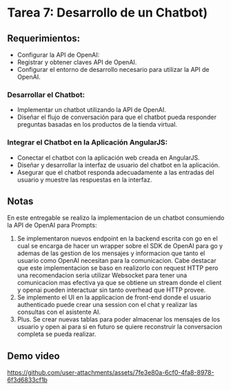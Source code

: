 # Tarea 7: Desarrollo de un Chatbot)
 
## Requerimientos:
 
- Configurar la API de OpenAI:
- Registrar y obtener claves API de OpenAI.
- Configurar el entorno de desarrollo necesario para utilizar la API de OpenAI.
 
### Desarrollar el Chatbot:
 
- Implementar un chatbot utilizando la API de OpenAI.
- Diseñar el flujo de conversación para que el chatbot pueda responder preguntas basadas en los productos de la tienda virtual.
 
### Integrar el Chatbot en la Aplicación AngularJS:
 
- Conectar el chatbot con la aplicación web creada en AngularJS.
- Diseñar y desarrollar la interfaz de usuario del chatbot en la aplicación.
- Asegurar que el chatbot responda adecuadamente a las entradas del usuario y muestre las respuestas en la interfaz.

## Notas

En este entregable se realizo la implementacion de un chatbot consumiendo la API de OpenAI para Prompts:
1. Se implementaron nuevos endpoint en la backend escrita con go en el cual se encarga de hacer un wrapper sobre el SDK de OpenAI para go y ademas de las gestion de los mensajes y informacion que tanto el usuario como OpenAI necesitan para la comunicacion. Cabe destacar que este implementacion se baso en realizorlo con request HTTP pero una recomendacion seria utilizar Websocket para tener una comunicacion mas efectiva ya que se obtiene un stream donde el client y openai pueden interactuar sin tanto overhead que HTTP provee.
2. Se implemento el UI en la applicacion de front-end donde el usuario authenticado puede crear una session con el chat y realizar las consultas con el asistente AI.
3. Plus. Se crear nuevas tablas para poder almacenar los mensajes de los usuario y open ai para si en futuro se quiere reconstruir la conversacion completa se pueda realizar.

## Demo video

https://github.com/user-attachments/assets/7fe3e80a-6cf0-4fa8-8978-6f3d6833cf1b

